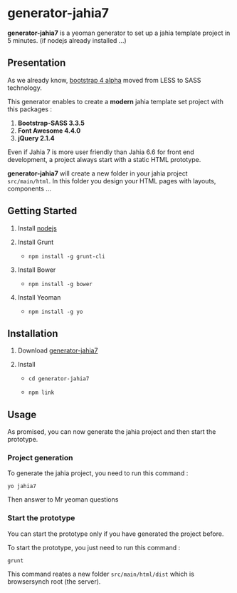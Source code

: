 # generator-jahia7

**generator-jahia7** is a yeoman generator to set up a jahia template project in 5 minutes. (if nodejs already installed ...)

## Presentation

As we already know, [bootstrap 4 alpha](http://blog.getbootstrap.com/2015/08/19/bootstrap-4-alpha/) moved from LESS to SASS technology.
 
This generator enables to create a **modern** jahia template set project with this packages : 

1. **Bootstrap-SASS 3.3.5**
2. **Font Awesome 4.4.0**
3. **jQuery 2.1.4**

Even if Jahia 7 is more user friendly than Jahia 6.6 for front end development, a project always start with a static HTML prototype.

**generator-jahia7** will create a new folder in your jahia project `src/main/html`. In this folder you 
design your HTML pages with layouts, components ...

## Getting Started

1. Install [nodejs](https://nodejs.org/)

2. Install Grunt
	
	* 	`npm install -g grunt-cli`
		
3. Install Bower
	
	* 	`npm install -g bower`
		
4. Install Yeoman

	* 	`npm install -g yo`	
	

## Installation

1. Download [generator-jahia7](https://github.com/Alexandre-Gadiou/generator-jahia7/archive/master.zip)

2. Install

	* 	`cd generator-jahia7`
		
	* 	`npm link`
		
## Usage	

As promised, you can now generate the jahia project and then start the prototype.

### Project generation

To generate the jahia project, you need to run this command  :

```
yo jahia7
```

Then answer to Mr yeoman questions

### Start the prototype	

You can start the prototype only if you have generated the project before.

To start the prototype, you just need to run this command  :

```
grunt
```

This command reates a new folder `src/main/html/dist` which is browsersynch root (the server).